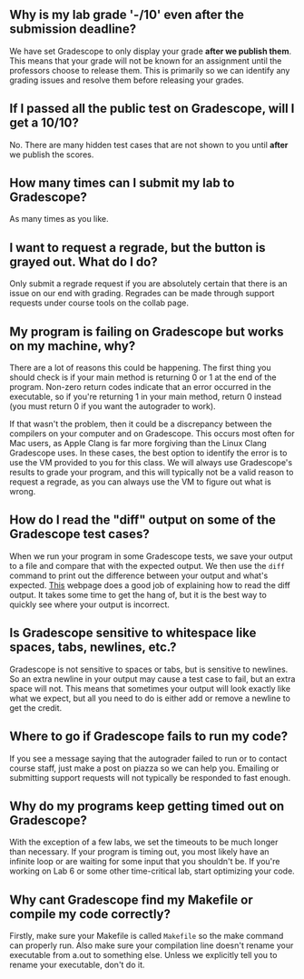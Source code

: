 ## Why is my lab grade '-/10' even after the submission deadline?

We have set Gradescope to only display your grade **after we publish them**. This means that your grade will not be known for an assignment until the professors choose to release them. This is primarily so we can identify any grading issues and resolve them before releasing your grades.

## If I passed all the public test on Gradescope, will I get a 10/10?

No. There are many hidden test cases that are not shown to you until **after** we publish the scores.

## How many times can I submit my lab to Gradescope?

As many times as you like.

## I want to request a regrade, but the button is grayed out. What do I do?

Only submit a regrade request if you are absolutely certain that there is an issue on our end with grading. Regrades can be made through support requests under course tools on the collab page.

## My program is failing on Gradescope but works on my machine, why?

There are a lot of reasons this could be happening. The first thing you should check is if your main method is returning 0 or 1 at the end of the program. Non-zero return codes indicate that an error occurred in the executable, so if you're returning 1 in your main method, return 0 instead (you must return 0 if you want the autograder to work). 

If that wasn't the problem, then it could be a discrepancy between the compilers on your computer and on Gradescope. This occurs most often for Mac users, as Apple Clang is far more forgiving than the Linux Clang Gradescope uses. In these cases, the best option to identify the error is to use the VM provided to you for this class. We will always use Gradescope's results to grade your program, and this will typically not be a valid reason to request a regrade, as you can always use the VM to figure out what is wrong.

## How do I read the "diff" output on some of the Gradescope test cases?

When we run your program in some Gradescope tests, we save your output to a file and compare that with the expected output. We then use the `diff` command to print out the difference between your output and what's expected. [This](https://www.computerhope.com/unix/udiff.htm) webpage does a good job of explaining how to read the diff output. It takes some time to get the hang of, but it is the best way to quickly see where your output is incorrect.

## Is Gradescope sensitive to whitespace like spaces, tabs, newlines, etc.?

Gradescope is not sensitive to spaces or tabs, but is sensitive to newlines. So an extra newline in your output may cause a test case to fail, but an extra space will not. This means that sometimes your output will look exactly like what we expect, but all you need to do is either add or remove a newline to get the credit.

## Where to go if Gradescope fails to run my code?

If you see a message saying that the autograder failed to run or to contact course staff, just make a post on piazza so we can help you. Emailing or submitting support requests will not typically be responded to fast enough.

## Why do my programs keep getting timed out on Gradescope?

With the exception of a few labs, we set the timeouts to be much longer than necessary. If your program is timing out, you most likely have an infinite loop or are waiting for some input that you shouldn't be. If you're working on Lab 6 or some other time-critical lab, start optimizing your code.

## Why cant Gradescope find my Makefile or compile my code correctly?

Firstly, make sure your Makefile is called `Makefile` so the make command can properly run. Also make sure your compilation line doesn't rename your executable from a.out to something else. Unless we explicitly tell you to rename your executable, don't do it.